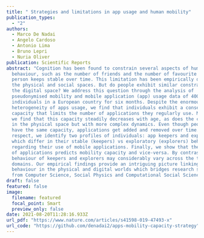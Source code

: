 ```yaml
---
title: " Strategies and limitations in app usage and human mobility"
publication_types:
  - "2"
authors:
  - Marco De Nadai
  - Angelo Cardoso
  - Antonio Lima
  - Bruno Lepri
  - Nuria Oliver
publication: Scientific Reports
abstract: "Cognition has been found to constrain several aspects of human
  behaviour, such as the number of friends and the number of favourite places a
  person keeps stable over time. This limitation has been empirically defined in
  the physical and social spaces. But do people exhibit similar constraints in
  the digital space? We address this question through the analysis of
  pseudonymised mobility and mobile application (app) usage data of 400,000
  individuals in a European country for six months. Despite the enormous
  heterogeneity of apps usage, we find that individuals exhibit a conserved
  capacity that limits the number of applications they regularly use. Moreover,
  we find that this capacity steadily decreases with age, as does the capacity
  in the physical space but with more complex dynamics. Even though people might
  have the same capacity, applications get added and removed over time. In this
  respect, we identify two profiles of individuals: app keepers and explorers,
  which differ in their stable (keepers) vs exploratory (explorers) behaviour
  regarding their use of mobile applications. Finally, we show that the capacity
  of applications predicts mobility capacity and vice-versa. By contrast, the
  behaviour of keepers and explorers may considerably vary across the two
  domains. Our empirical findings provide an intriguing picture linking human
  behaviour in the physical and digital worlds which bridges research studies
  from Computer Science, Social Physics and Computational Social Sciences."
draft: false
featured: false
image:
  filename: featured
  focal_point: Smart
  preview_only: false
date: 2021-08-20T11:28:16.933Z
url_pdf: "https://www.nature.com/articles/s41598-019-47493-x"
url_code: "https://github.com/denadai2/apps-mobility-capacity-strategy"
---
```

